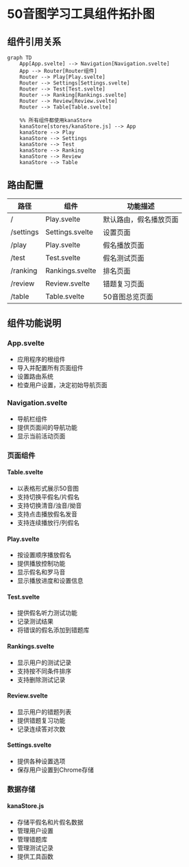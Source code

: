 # 50音图学习工具组件拓扑图

## 组件引用关系

```mermaid
graph TD
    App[App.svelte] --> Navigation[Navigation.svelte]
    App --> Router[Router组件]
    Router --> Play[Play.svelte]
    Router --> Settings[Settings.svelte]
    Router --> Test[Test.svelte]
    Router --> Ranking[Rankings.svelte]
    Router --> Review[Review.svelte]
    Router --> Table[Table.svelte]
    
    %% 所有组件都使用kanaStore
    kanaStore[stores/kanaStore.js] --> App
    kanaStore --> Play
    kanaStore --> Settings
    kanaStore --> Test
    kanaStore --> Ranking
    kanaStore --> Review
    kanaStore --> Table
```

## 路由配置

| 路径 | 组件 | 功能描述 |
|------|------|---------|
| / | Play.svelte | 默认路由，假名播放页面 |
| /settings | Settings.svelte | 设置页面 |
| /play | Play.svelte | 假名播放页面 |
| /test | Test.svelte | 假名测试页面 |
| /ranking | Rankings.svelte | 排名页面 |
| /review | Review.svelte | 错题复习页面 |
| /table | Table.svelte | 50音图总览页面 |

## 组件功能说明

### App.svelte
- 应用程序的根组件
- 导入并配置所有页面组件
- 设置路由系统
- 检查用户设置，决定初始导航页面

### Navigation.svelte
- 导航栏组件
- 提供页面间的导航功能
- 显示当前活动页面

### 页面组件

#### Table.svelte
- 以表格形式展示50音图
- 支持切换平假名/片假名
- 支持切换清音/浊音/拗音
- 支持点击播放假名发音
- 支持连续播放行/列假名

#### Play.svelte
- 按设置顺序播放假名
- 提供播放控制功能
- 显示假名和罗马音
- 显示播放进度和设置信息

#### Test.svelte
- 提供假名听力测试功能
- 记录测试结果
- 将错误的假名添加到错题库

#### Rankings.svelte
- 显示用户的测试记录
- 支持按不同条件排序
- 支持删除测试记录

#### Review.svelte
- 显示用户的错题列表
- 提供错题复习功能
- 记录连续答对次数

#### Settings.svelte
- 提供各种设置选项
- 保存用户设置到Chrome存储

### 数据存储

#### kanaStore.js
- 存储平假名和片假名数据
- 管理用户设置
- 管理错题库
- 管理测试记录
- 提供工具函数
